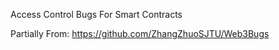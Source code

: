 Access Control Bugs For Smart Contracts

Partially From: https://github.com/ZhangZhuoSJTU/Web3Bugs

